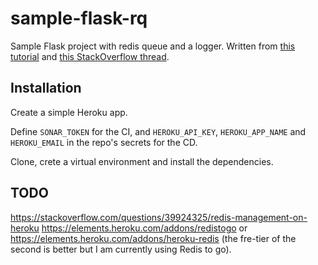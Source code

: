 # sample-flask-rq

Sample Flask project with redis queue and a logger. Written from [this tutorial](https://realpython.com/flask-by-example-implementing-a-redis-task-queue/) and [this StackOverflow thread](https://stackoverflow.com/questions/63824888/how-to-use-python-logging-with-redis-worker).

## Installation

Create a simple Heroku app.

Define `SONAR_TOKEN` for the CI, and `HEROKU_API_KEY`, `HEROKU_APP_NAME` and `HEROKU_EMAIL` in the repo's secrets for the CD.

Clone, crete a virtual environment and install the dependencies.

## TODO

https://stackoverflow.com/questions/39924325/redis-management-on-heroku
https://elements.heroku.com/addons/redistogo or https://elements.heroku.com/addons/heroku-redis (the fre-tier of the second is better but I am currently using Redis to go).
